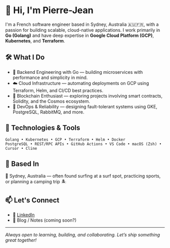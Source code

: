 # 👋 Hi, I'm Pierre-Jean

I'm a French software engineer based in Sydney, Australia 🇦🇺🇫🇷, with a passion for building scalable, cloud-native applications. I work primarily in **Go (Golang)** and have deep expertise in **Google Cloud Platform (GCP)**, **Kubernetes**, and **Terraform**.

## 🛠 What I Do

- 🧠 Backend Engineering with Go — building microservices with performance and simplicity in mind.
- ☁️ Cloud Infrastructure — automating deployments on GCP using Terraform, Helm, and CI/CD best practices.
- 🔗 Blockchain Enthusiast — exploring projects involving smart contracts, Solidity, and the Cosmos ecosystem.
- 🛟 DevOps & Reliability — designing fault-tolerant systems using GKE, PostgreSQL, RabbitMQ, and more.

## 🧰 Technologies & Tools

```
Golang • Kubernetes • GCP • Terraform • Helm • Docker
PostgreSQL • REST/RPC APIs • GitHub Actions • VS Code • macOS (Zsh) • Cursor • Cline
```

## 📍 Based In

🦘 Sydney, Australia — often found surfing at a surf spot, practicing sports, or planning a camping trip 🏝

## 📫 Let's Connect

- 💼 [LinkedIn](https://www.linkedin.com/in/pjserol/?locale=en_US)
- 🧠 Blog / Notes (coming soon?)

---

_Always open to learning, building, and collaborating. Let’s ship something great together!_
